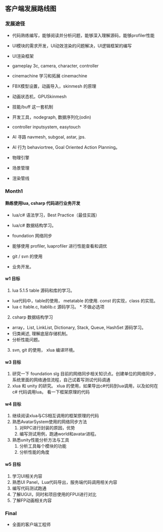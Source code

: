 ## 客户端发展路线图

### 发展途径

- 代码熟练编写，能够阅读并分析问题，能够深入理解源码，能够profiler性能
- UI模块的需求开发，UI动效渲染的问题解决，UI逻辑框架的编写
- UI渲染框架

- gameplay 3c, camera, character, controller
- cinemachine 学习和拓展 cinemachine
- FBX模型设置，动画导入，skinmesh 的原理
- 动画状态机，GPUSkinmesh
- 技能/buff 这一套机制
- 开发工具，nodegraph, 数据序列化(odin)
- controller inputsystem, easytouch
- AI 寻路 navmesh, subgoal, astar, jps.
- AI 行为 behaviortree, Goal Oriented Action Planning。

- 物理引擎
- 场景管理
- 渲染管线

### Month1

#### 熟练使用lua, csharp 代码进行业务开发

- lua/c# 语法学习，Best Practice（最佳实践）
- lua/c# 数据结构学习。
- foundation 网络同步
- 能够使用 profiler, luaprofiler 进行性能查看和调优
- git / svn 的使用

- 业务开发。

#### w1 目标

1. lua 5.1.5 table 源码和库的学习。 

- lua代码中，table的使用， metatable 的使用. const 的实现，class 的实现。
- lua c ltable.c, ltablib.c 源码学习。 * 不做必选项

2. csharp 数据结构学习

- array，List, LinkList, Dictionary, Stack, Queue, HashSet 源码学习。
- 归类阐述, 理解底层存储机制。
- 分析性能问题。

3. svn, git 的使用， xlua 编译环境。


#### w3 目标
1. 研究一下 foundation slg 目前的网络同步相关知识点。创建单位的网络同步，系统里面的网络通信流程，自己试着写测试代码调通
2. xlua 和 unity 的研究。 xlua 的使用，如果导出c#代码到lua调用，以及如何在 c# 代码调用lua。 看一下框架原理的代码


#### w4 目标

1. 继续阅读xlua与CS相互调用的框架原理的代码
2. 熟悉AvatarSystem使用的网络同步方法
    1. 对RPC进行封装的原因，优势
    2. 编写测试用例，跑通world和avatar进程。
3. 熟悉unity性能分析方法与工具
    1. 分析工具每个模块的功能
    2. 分析性能的角度


#### w5 目标
1. 学习UI相关内容
  1. 熟悉UI Panel，Lua代码导出，服务端代码调用相关内容
  2. 编写代码测试跑通
2. 了解UGUI，同时和项目使用的FPUI进行对比
3. 了解FP动画相关内容

### Final

- 全面的客户端工程师
